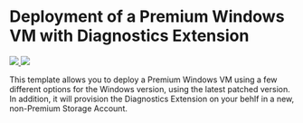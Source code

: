 # Deployment of a Premium Windows VM with Diagnostics Extension

<a href="https://portal.azure.com/#create/Microsoft.Template/uri/https%3A%2F%2Fraw.githubusercontent.com%2FAzure%2Fazure-quickstart-templates%2Fmaster%2F201-premium-storage-windows-vm-diagnostics-extension%2Fazuredeploy.json" target="_blank">
    <img src="http://azuredeploy.net/deploybutton.png"/>
</a>
<a href="http://armviz.io/#/?load=https://raw.githubusercontent.com/Azure/azure-quickstart-templates/master/201-windows-vm-diagnostics-extension/azuredeploy.json" target="_blank">
    <img src="http://armviz.io/visualizebutton.png"/>
</a>

This template allows you to deploy a Premium Windows VM using a few different options for the Windows version, using the latest patched version. In addition, it will provision the Diagnostics Extension on your behlf in a new, non-Premium Storage Account.
